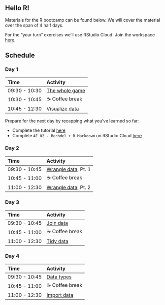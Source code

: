 
Hello R!
--------

Materials for the R bootcamp can be found below. We will cover the
material over the span of 4 half days.

For the “your turn” exercises we’ll use RStudio Cloud. Join the
workspace [here](https://rstd.io/dsbox-cloud).

Schedule
--------

### Day 1

| Time          | Activity                                                                                                                        |
|:--------------|:--------------------------------------------------------------------------------------------------------------------------------|
| 09:30 - 10:30 | [The whole game](https://mine-cetinkaya-rundel.github.io/bootcamper-nui-galway/slides/01-whole-game/01-whole-game.html)         |
| 10:30 - 10:45 | ☕ Coffee break                                                                                                                  |
| 10:45 - 12:30 | [Visualize data](https://mine-cetinkaya-rundel.github.io/bootcamper-nui-galway/slides/02-visualize-data/02-visualize-data.html) |

Prepare for the next day by recapping what you’ve learned so far:

-   Complete the tutorial
    [here](https://minecr.shinyapps.io/dsbox-01-edibnb/)
-   Complete `AE 02 - Bechdel + R Markdown` on RStudio Cloud
    [here](https://rstd.io/dsbox-cloud)

### Day 2

| Time          | Activity                                                                                                                         |
|:--------------|:---------------------------------------------------------------------------------------------------------------------------------|
| 09:30 - 10:45 | [Wrangle data](https://mine-cetinkaya-rundel.github.io/bootcamper-nui-galway/slides/03-wrangle-data/03-wrangle-data.html), Pt. 1 |
| 10:45 - 11:00 | ☕ Coffee break                                                                                                                   |
| 11:00 - 12:30 | [Wrangle data](https://mine-cetinkaya-rundel.github.io/bootcamper-nui-galway/slides/03-wrangle-data/03-wrangle-data.html), Pt. 2 |

### Day 3

| Time          | Activity                                                                                                         |
|:--------------|:-----------------------------------------------------------------------------------------------------------------|
| 09:30 - 10:45 | [Join data](https://mine-cetinkaya-rundel.github.io/bootcamper-nui-galway/slides/04-join-data/04-join-data.html) |
| 10:45 - 11:00 | ☕ Coffee break                                                                                                   |
| 11:00 - 12:30 | [Tidy data](https://mine-cetinkaya-rundel.github.io/bootcamper-nui-galway/slides/05-tidy-data/05-tidy-data.html) |

### Day 4

| Time          | Activity                                                                                                               |
|:--------------|:-----------------------------------------------------------------------------------------------------------------------|
| 09:30 - 10:45 | [Data types](https://mine-cetinkaya-rundel.github.io/bootcamper-nui-galway/slides/06-data-types/06-data-types.html)    |
| 10:45 - 11:00 | ☕ Coffee break                                                                                                         |
| 11:00 - 12:30 | [Import data](https://mine-cetinkaya-rundel.github.io/bootcamper-nui-galway/slides/07-import-data/07-import-data.html) |
